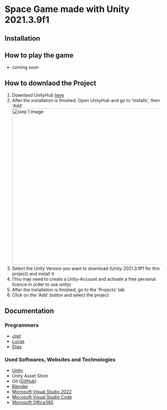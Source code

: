 # Space Game made with Unity 2021.3.9f1
## Installation
## How to play the game

 - coming soon

## How to downlaod the Project
 1. Downlaod UnityHub [here](https://unity3d.com/get-unity/download)
 2. After the installation is finished. Open UnityHub and go to 'Installs', then 'Add' <br><img src="https://github.com/JoelErni/IPT_4.1-Unity/blob/main/README_images/step1.gif" alt="step 1 image" width="500">
 4. Select the Unity Version you want to download (Unity 2021.3.9f1 for this project) and install it
 5. (You may need to create a Unity-Account and activate a free personal licence in order to use unity)
 6. After the installation is finished, go to the 'Projects' tab
 7. Click on the 'Add' button and select the project

## Documentation
### Programmers
 - [Joel](https://github.com/JoelErni)
 - [Lucas](https://github.com/LucasNicolasSchulz)
 - [Elias](https://github.com/Elias-Schwegler)
### Used Softwares, Websites and Technologies
 - [Unity](unity.com)
 - Unity Asset Store
 - Git ([GitHub](github.com))
 - [Blender](blender.org)
 - [Microsoft Visual Studio 2022](https://visualstudio.microsoft.com/)
 - [Microsoft Visual Studio Code](https://code.visualstudio.com/)
 - [Microsoft Office365](office.com)
